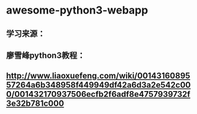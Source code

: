 # **awesome-python3-webapp**
## 学习来源：
## 廖雪峰python3教程：
## http://www.liaoxuefeng.com/wiki/0014316089557264a6b348958f449949df42a6d3a2e542c000/001432170937506ecfb2f6adf8e4757939732f3e32b781c000